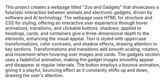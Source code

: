 This project creates a webpage titled "Zoo and Gadgets" that showcases a futuristic interaction between animals and electronic gadgets, driven by software and AI technology. The webpage uses HTML for structure and CSS for styling, offering an interactive user experience through hover animations, transitions, and clickable buttons. shadows: applied to headings, cards, and containers give a three-dimensional depth to the elements, enhancing the visual appeal. Text is styled with uppercase transformations, color contrasts, and shadow effects, drawing attention to key sections. Transformations and transitions add smooth scaling, rotation, and movement when hovering over images and cards. The gadgets section uses a fadeInOut animation, making the gadget images smoothly appear and disappear at regular intervals. The button employs a bounce animation, giving it a playful, bouncing effect as it constantly shifts up and down, drawing the user's attention.
